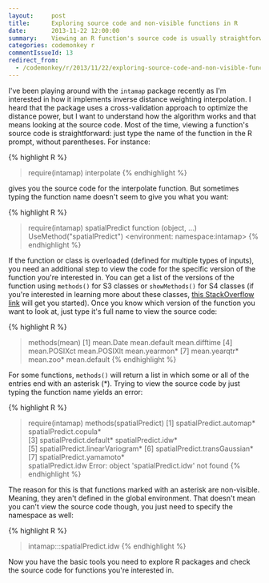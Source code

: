 ```yaml
---
layout:     post
title:      Exploring source code and non-visible functions in R
date:       2013-11-22 12:00:00
summary:    Viewing an R function's source code is usually straightforward, but sometimes a few extra steps are needed.
categories: codemonkey r
commentIssueId: 13
redirect_from:
  - /codemonkey/r/2013/11/22/exploring-source-code-and-non-visible-functions-in-r/
---
```


I've been playing around with the `intamap` package recently as I'm interested in how it implements inverse distance weighting interpolation. I heard that the package uses a cross-validation approach to optimize the distance power, but I want to understand how the algorithm works and that means looking at the source code. Most of the time, viewing a function's source code is straightforward: just type the name of the function in the R prompt, without parentheses. For instance:

{% highlight R %}
> require(intamap)
> interpolate
{% endhighlight %}

gives you the source code for the interpolate function. But sometimes typing the function name doesn't seem to give you what you want:

{% highlight R %}
> require(intamap)
> spatialPredict
function (object, ...) 
UseMethod("spatialPredict")
<environment: namespace:intamap>
{% endhighlight %}

If the function or class is overloaded (defined for multiple types of inputs), you need an additional step to view the code for the specific version of the function you're interested in. You can get a list of the versions of the function using `methods()` for S3 classes or `showMethods()` for S4 classes (if you're interested in learning more about these classes, <a href="http://stackoverflow.com/questions/6450803/class-in-r-s3-vs-s4">this StackOverflow link</a> will get you started). Once you know which version of the function you want to look at, just type it's full name to view the source code:

{% highlight R %}
> methods(mean)
[1] mean.Date    mean.default    mean.difftime
[4] mean.POSIXct    mean.POSIXlt    mean.yearmon*
[7] mean.yearqtr*    mean.zoo*
> mean.default
{% endhighlight %}

For some functions, `methods()` will return a list in which some or all of the entries end with an asterisk (*). Trying to view the source code by just typing the function name yields an error:

{% highlight R %}
> require(intamap)
> methods(spatialPredict)
[1] spatialPredict.automap*    spatialPredict.copula*         
[3] spatialPredict.default*    spatialPredict.idw*            
[5] spatialPredict.linearVariogram*
[6] spatialPredict.transGaussian*  
[7] spatialPredict.yamamoto*  
> spatialPredict.idw
Error: object 'spatialPredict.idw' not found
{% endhighlight %}

The reason for this is that functions marked with an asterisk are non-visible. Meaning, they aren't defined in the global environment. That doesn't mean you can't view the source code though, you just need to specify the namespace as well:

{% highlight R %}
> intamap:::spatialPredict.idw
{% endhighlight %}

Now you have the basic tools you need to explore R packages and check the source code for functions you're interested in.